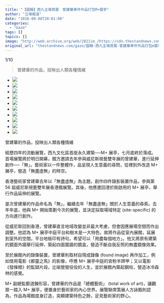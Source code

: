 ```yaml
---
title: "【圖輯】西九主場首展　曾建華單件作品打包M+展亭"
author: "立場報道"
date: "2016-09-08T20:01:00"
categories:
  - "Gaze"
tags: []
topics: []
image: "http://web.archive.org/web/2021im_/https://cdn.thestandnews.com/media/photos/gallery/102/cache/m10_o3gJJ_300x200cropcenter.png"
original_url: "thestandnews.com/gaze/圖輯-西九主場首展-曾建華單件作品打包m展亭"
---
```

[](#)[](#)

[](#)1/10[](#)

> 曾建華的作品，投映出人類各種情緒

*   ![](http://web.archive.org/web/2021im_/https://cdn.thestandnews.com/media/photos/gallery/102/cache/m10_o3gJJ_300x200cropcenter.png)
*   ![](http://web.archive.org/web/2021im_/https://cdn.thestandnews.com/media/photos/gallery/102/cache/m8_8cKJL_300x200cropcenter.png)
*   ![](http://web.archive.org/web/2021im_/https://cdn.thestandnews.com/media/photos/gallery/102/cache/m9_ftM9y_300x200cropcenter.png)
*   ![](http://web.archive.org/web/2021im_/https://cdn.thestandnews.com/media/photos/gallery/102/cache/m7_bGu3s_300x200cropcenter.png)
*   ![](http://web.archive.org/web/2021im_/https://cdn.thestandnews.com/media/photos/gallery/102/cache/m6_OSYr9_300x200cropcenter.png)
*   ![](http://web.archive.org/web/2021im_/https://cdn.thestandnews.com/media/photos/gallery/102/cache/m5_EJ79E_300x200cropcenter.png)
*   ![](http://web.archive.org/web/2021im_/https://cdn.thestandnews.com/media/photos/gallery/102/cache/m4_afnEb_300x200cropcenter.png)
*   ![](http://web.archive.org/web/2021im_/https://cdn.thestandnews.com/media/photos/gallery/102/cache/m3_1RIIz_300x200cropcenter.png)
*   ![](http://web.archive.org/web/2021im_/https://cdn.thestandnews.com/media/photos/gallery/102/cache/m2_lZYbc_300x200cropcenter.png)
*   ![](http://web.archive.org/web/2021im_/https://cdn.thestandnews.com/media/photos/gallery/102/cache/m1_0tMFB_300x200cropcenter.png)

曾建華的作品，投映出人類各種情緒

經歷四年的流動展覽，西九文化區首座永久建築──M+ 展亭，七月底終於落成。首場展覽將於明日開幕，館方邀請去年參與威尼斯視藝雙年展的曾建華，進行延伸創作──「無」。藝術家以一件整體作，品呈現人生意義的尋問，從裡到外改造 M+ 展亭，營造「無盡虛無」的時空。

香港藝術家曾建華去年以「無盡虛無」為主題，創作四件錄影裝置作品，參與第 56 屆威尼斯視藝雙年展香港館展覽。其後，他應邀回港於剛啟用的 M+ 展亭，舉行作品延伸的展覽。

是次曾建華的作品命名為「無」，繼續去年「無盡虛無」關於人生意義的尋索。去年年底，他與 M+ 開始策劃今次的展覽，並決定採取場域特定 (site-specific) 的方向進行創作。

從威尼斯回到香港，曾建華直言地域改變並非最大考慮，但會因應展場空間而作出調整。他認為 M+ 展亭中庭平台和樹木是一大特色，故將作品從室內展館，延展到室外的空間，平台地板印有詩句，希望可以「用盡每個地方」。他又將原有建築的鏡面外牆舉行延伸，築起四面圍牆的鏡盒，營造不斷自我反照的無盡鏡像效果。

至於展館內的錄像裝置，曾建華則取材自現成錄像 (found image) 再作加工，例如借用電影《都靈之馬》的影像，呼應 M+ 展亭中庭的宮粉羊蹄甲；又以電影《發條橙》的監獄片段，比喻營營役役的人生，並於展館內築起鋼柱，營造冰冷森林的感覺。

M+ 副總監鄭道鍊形容，曾建華的作品是「總體藝術」 (total work of art)，讓觀眾一踏入 M+ 展亭，便置身於藝術家的內心世界。展覽聯席策展人方詠甄則認為，作品為場館度身訂造，突顯建築特色之餘，足見藝術家的野心。